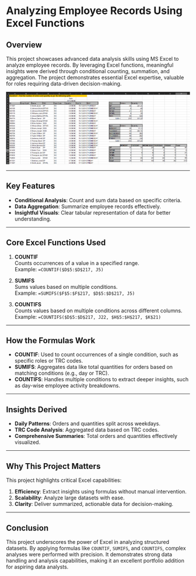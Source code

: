 # **Analyzing Employee Records Using Excel Functions**

## **Overview**
This project showcases advanced data analysis skills using MS Excel to analyze employee records. By leveraging Excel functions, meaningful insights were derived through conditional counting, summation, and aggregation. The project demonstrates essential Excel expertise, valuable for roles requiring data-driven decision-making.

![Sample Excel Analysis](Project_01_Image.png)

---

## **Key Features**
- **Conditional Analysis**: Count and sum data based on specific criteria.
- **Data Aggregation**: Summarize employee records effectively.
- **Insightful Visuals**: Clear tabular representation of data for better understanding.

---

## **Core Excel Functions Used**
1. **COUNTIF**  
   Counts occurrences of a value in a specified range.  
   Example: `=COUNTIF($D$5:$D$217, J5)`  

2. **SUMIFS**  
   Sums values based on multiple conditions.  
   Example: `=SUMIFS($F$5:$F$217, $D$5:$D$217, J5)`  

3. **COUNTIFS**  
   Counts values based on multiple conditions across different columns.  
   Example: `=COUNTIFS($D$5:$D$217, J22, $H$5:$H$217, $K$21)`  

---

## **How the Formulas Work**
- **COUNTIF**: Used to count occurrences of a single condition, such as specific roles or TRC codes.  
- **SUMIFS**: Aggregates data like total quantities for orders based on matching conditions (e.g., day or TRC).  
- **COUNTIFS**: Handles multiple conditions to extract deeper insights, such as day-wise employee activity breakdowns.

---

## **Insights Derived**
- **Daily Patterns**: Orders and quantities split across weekdays.  
- **TRC Code Analysis**: Aggregated data based on TRC codes.  
- **Comprehensive Summaries**: Total orders and quantities effectively visualized.

---

## **Why This Project Matters**
This project highlights critical Excel capabilities:
1. **Efficiency**: Extract insights using formulas without manual intervention.  
2. **Scalability**: Analyze large datasets with ease.  
3. **Clarity**: Deliver summarized, actionable data for decision-making.

---

## **Conclusion**
This project underscores the power of Excel in analyzing structured datasets. By applying formulas like `COUNTIF`, `SUMIFS`, and `COUNTIFS`, complex analyses were performed with precision. It demonstrates strong data handling and analysis capabilities, making it an excellent portfolio addition for aspiring data analysts.

